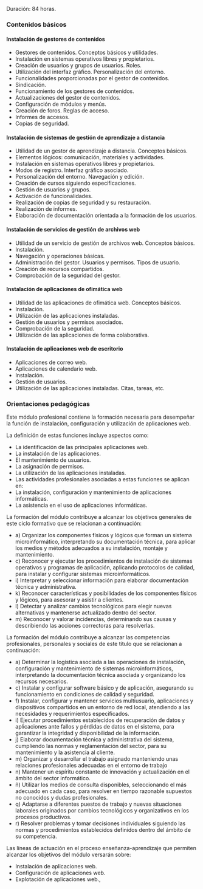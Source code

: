 
Duración: 84 horas.

### Contenidos básicos

#### Instalación de gestores de contenidos

- Gestores de contenidos. Conceptos básicos y utilidades.
- Instalación en sistemas operativos libres y propietarios.
- Creación de usuarios y grupos de usuarios. Roles.
- Utilización del interfaz gráfico. Personalización del entorno.
- Funcionalidades proporcionadas por el gestor de contenidos.
- Sindicación.
- Funcionamiento de los gestores de contenidos.
- Actualizaciones del gestor de contenidos.
- Configuración de módulos y menús.
- Creación de foros. Reglas de acceso.
- Informes de accesos.
- Copias de seguridad.

#### Instalación de sistemas de gestión de aprendizaje a distancia

- Utilidad de un gestor de aprendizaje a distancia. Conceptos básicos.
- Elementos lógicos: comunicación, materiales y actividades.
- Instalación en sistemas operativos libres y propietarios.
- Modos de registro. Interfaz gráfico asociado.
- Personalización del entorno. Navegación y edición.
- Creación de cursos siguiendo especificaciones.
- Gestión de usuarios y grupos.
- Activación de funcionalidades.
- Realización de copias de seguridad y su restauración.
- Realización de informes.
- Elaboración de documentación orientada a la formación de los usuarios.

#### Instalación de servicios de gestión de archivos web

- Utilidad de un servicio de gestión de archivos web. Conceptos básicos.
- Instalación.
- Navegación y operaciones básicas.
- Administración del gestor. Usuarios y permisos. Tipos de usuario.
- Creación de recursos compartidos.
- Comprobación de la seguridad del gestor.

#### Instalación de aplicaciones de ofimática web

- Utilidad de las aplicaciones de ofimática web. Conceptos básicos.
- Instalación.
- Utilización de las aplicaciones instaladas.
- Gestión de usuarios y permisos asociados.
- Comprobación de la seguridad.
- Utilización de las aplicaciones de forma colaborativa.

#### Instalación de aplicaciones web de escritorio

- Aplicaciones de correo web.
- Aplicaciones de calendario web.
- Instalación.
- Gestión de usuarios.
- Utilización de las aplicaciones instaladas. Citas, tareas, etc.

### Orientaciones pedagógicas

Este módulo profesional contiene la formación necesaria para desempeñar la función de instalación, configuración y utilización de aplicaciones web.

La definición de estas funciones incluye aspectos como:

- La identificación de las principales aplicaciones web.
- La instalación de las aplicaciones.
- El mantenimiento de usuarios.
- La asignación de permisos.
- La utilización de las aplicaciones instaladas.
- Las actividades profesionales asociadas a estas funciones se aplican en:
- La instalación, configuración y mantenimiento de aplicaciones informáticas.
- La asistencia en el uso de aplicaciones informáticas.

La formación del módulo contribuye a alcanzar los objetivos generales de este ciclo formativo que se relacionan a continuación:

- a) Organizar los componentes físicos y lógicos que forman un sistema microinformático, interpretando su documentación técnica, para aplicar los medios y métodos adecuados a su instalación, montaje y mantenimiento.
- c) Reconocer y ejecutar los procedimientos de instalación de sistemas operativos y programas de aplicación, aplicando protocolos de calidad, para instalar y configurar sistemas microinformáticos.
- i) Interpretar y seleccionar información para elaborar documentación técnica y administrativa.
- k) Reconocer características y posibilidades de los componentes físicos y lógicos, para asesorar y asistir a clientes.
- l) Detectar y analizar cambios tecnológicos para elegir nuevas alternativas y mantenerse actualizado dentro del sector.
- m) Reconocer y valorar incidencias, determinando sus causas y describiendo las acciones correctoras para resolverlas.

La formación del módulo contribuye a alcanzar las competencias profesionales, personales y sociales de este título que se relacionan a continuación:

- a) Determinar la logística asociada a las operaciones de instalación, configuración y mantenimiento de sistemas microinformáticos, interpretando la documentación técnica asociada y organizando los recursos necesarios.
- c) Instalar y configurar software básico y de aplicación, asegurando su funcionamiento en condiciones de calidad y seguridad.
- f) Instalar, configurar y mantener servicios multiusuario, aplicaciones y dispositivos compartidos en un entorno de red local, atendiendo a las necesidades y requerimientos especificados.
- i) Ejecutar procedimientos establecidos de recuperación de datos y aplicaciones ante fallos y pérdidas de datos en el sistema, para garantizar la integridad y disponibilidad de la información.
- j) Elaborar documentación técnica y administrativa del sistema, cumpliendo las normas y reglamentación del sector, para su mantenimiento y la asistencia al cliente.
- m) Organizar y desarrollar el trabajo asignado manteniendo unas relaciones profesionales adecuadas en el entorno de trabajo
- n) Mantener un espíritu constante de innovación y actualización en el ámbito del sector informático.
- ñ) Utilizar los medios de consulta disponibles, seleccionando el más adecuado en cada caso, para resolver en tiempo razonable supuestos no conocidos y dudas profesionales.
- q) Adaptarse a diferentes puestos de trabajo y nuevas situaciones laborales originados por cambios tecnológicos y organizativos en los procesos productivos.
- r) Resolver problemas y tomar decisiones individuales siguiendo las normas y procedimientos establecidos definidos dentro del ámbito de su competencia.

Las líneas de actuación en el proceso enseñanza-aprendizaje que permiten alcanzar los objetivos del módulo versarán sobre:

- Instalación de aplicaciones web.
- Configuración de aplicaciones web.
- Explotación de aplicaciones web.,
